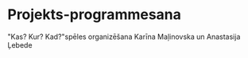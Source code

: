 # Projekts-programmesana
"Kas? Kur? Kad?"spēles organizēšana
Karīna Maļinovska un Anastasija Ļebede
